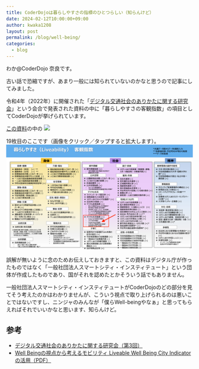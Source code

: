 ```yaml
---
title: CoderDojoは暮らしやすさの指標のひとつらしい（知らんけど）
date: 2024-02-12T10:00:00+09:00
author: kwaka1208
layout: post
permalink: /blog/well-being/
categories:
  - blog
---
```

わか@CoderDojo 奈良です。

古い話で恐縮ですが、あまり一般には知られていないのかなと思うので記事にしてみました。

令和4年（2022年）に開催された「[デジタル交通社会のありかたに関する研究会](https://www.digital.go.jp/councils/digital-transportation-society/e617a8c6-f884-4fad-b27f-cc1cbba04982)」という会合で発表された資料の中に「暮らしやすさの客観指数」の項目としてCoderDojoが挙げられています。


[この資料](https://www.digital.go.jp/assets/contents/node/basic_page/field_ref_resources/e617a8c6-f884-4fad-b27f-cc1cbba04982/cbd2794a/20220517_meeting_mobility_outline_05.pdf)の中の
![](/assets/images/2024/02/cover.png)

19枚目のここです（画像をクリック／タップすると拡大します）。
[![](/assets/images/2024/02/p19.png)](/assets/images/2024/02/p19.png)

誤解が無いように念のためお伝えしておきますと、この資料はデジタル庁が作ったものではなく「一般社団法人スマートシティ・インスティテュート」という団体が作成したものであり、国がそれを認めたとかそういう話でもありません。

一般社団法人スマートシティ・インスティテュートがCoderDojoのどの部分を見てそう考えたのかはわかりませんが、こういう視点で取り上げられるのは悪いことではないですし、ニンジャのみんなが「僕らWell-beingやなぁ」と思ってもらえればそれでいいかなと思います、知らんけど。

## 参考
- [デジタル交通社会のありかたに関する研究会（第3回）](https://www.digital.go.jp/councils/digital-transportation-society/e617a8c6-f884-4fad-b27f-cc1cbba04982)
- [Well Beingの視点から考えるモビリティ Liveable Well Being City Indicatorの活用（PDF）](https://www.digital.go.jp/assets/contents/node/basic_page/field_ref_resources/e617a8c6-f884-4fad-b27f-cc1cbba04982/cbd2794a/20220517_meeting_mobility_outline_05.pdf)
